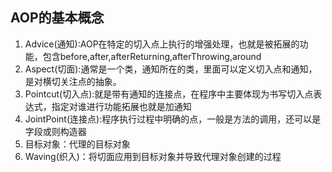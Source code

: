 ## AOP的基本概念

1. Advice(通知):AOP在特定的切入点上执行的增强处理，也就是被拓展的功能，包含before,after,afterReturning,afterThrowing,around
2. Aspect(切面):通常是一个类，通知所在的类，里面可以定义切入点和通知，是对横切关注点的抽象。
3. Pointcut(切入点):就是带有通知的连接点，在程序中主要体现为书写切入点表达式，指定对谁进行功能拓展也就是加通知
4. JointPoint(连接点):程序执行过程中明确的点，一般是方法的调用，还可以是字段或则构造器
5. 目标对象：代理的目标对象
6. Waving(织入)：将切面应用到目标对象并导致代理对象创建的过程
